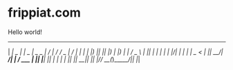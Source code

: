 # frippiat.com
Hello world!
  _____ ____  ___ ____  ____ ___    _  _____ ____ ___  __  __ 
 |  ___|  _ \|_ _|  _ \|  _ \_ _|  / \|_   _/ ___/ _ \|  \/  |
 | |_  | |_) || || |_) | |_) | |  / _ \ | || |  | | | | |\/| |
 |  _| |  _ < | ||  __/|  __/| | / ___ \| || |__| |_| | |  | |
 |_|   |_| \_\___|_|   |_|  |___/_/   \_\_(_)____\___/|_|  |_|
                                                              
